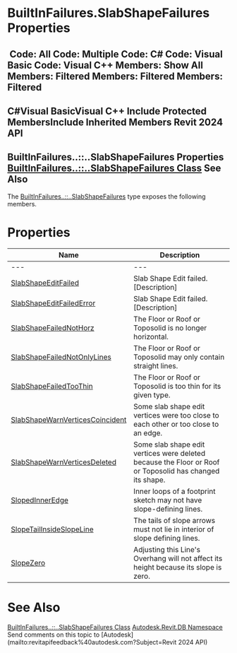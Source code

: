 # BuiltInFailures.SlabShapeFailures Properties

﻿
 Code: All Code: Multiple Code: C# Code: Visual Basic Code: Visual C++  Members: Show All Members: Filtered Members: Filtered Members: Filtered   
---  
C#Visual BasicVisual C++
Include Protected MembersInclude Inherited Members
Revit 2024 API  
---  
BuiltInFailures..::..SlabShapeFailures Properties  
[BuiltInFailures..::..SlabShapeFailures Class](5aabd0a2-ad24-2456-c163-68bd06914073.md "BuiltInFailures.SlabShapeFailures Class") See Also  
---  
The [BuiltInFailures..::..SlabShapeFailures](5aabd0a2-ad24-2456-c163-68bd06914073.md "BuiltInFailures.SlabShapeFailures Class") type exposes the following members.
# Properties
| Name | Description |
| --- | --- |
| --- | --- | --- |
| [SlabShapeEditFailed](7dfc3f44-6ced-da57-15c6-8d848f8ee23d.md "SlabShapeEditFailed Property") | Slab Shape Edit failed. [Description] |
| [SlabShapeEditFailedError](bbebe17c-106c-8524-e7de-0a9723c4a8f2.md "SlabShapeEditFailedError Property") | Slab Shape Edit failed. [Description] |
| [SlabShapeFailedNotHorz](a0a3e030-f72a-dbf6-edc9-d2f79dacba4b.md "SlabShapeFailedNotHorz Property") | The Floor or Roof or Toposolid is no longer horizontal. |
| [SlabShapeFailedNotOnlyLines](c13ea66e-04ca-1d92-bf02-d50f41f5ccb0.md "SlabShapeFailedNotOnlyLines Property") | The Floor or Roof or Toposolid may only contain straight lines. |
| [SlabShapeFailedTooThin](a2155489-a4ba-ce23-06b6-872e1a59547b.md "SlabShapeFailedTooThin Property") | The Floor or Roof or Toposolid is too thin for its given type. |
| [SlabShapeWarnVerticesCoincident](c2162757-de0a-e366-b880-b5fe6d2c28fe.md "SlabShapeWarnVerticesCoincident Property") | Some slab shape edit vertices were too close to each other or too close to an edge. |
| [SlabShapeWarnVerticesDeleted](ecf0a97a-e674-152a-3f5b-f300dcbb983a.md "SlabShapeWarnVerticesDeleted Property") | Some slab shape edit vertices were deleted because the Floor or Roof or Toposolid has changed its shape. |
| [SlopedInnerEdge](213ad957-af1a-6548-a1d8-44171a53b421.md "SlopedInnerEdge Property") | Inner loops of a footprint sketch may not have slope-defining lines. |
| [SlopeTailInsideSlopeLine](78569147-0d22-e782-db88-c6ac20692e4a.md "SlopeTailInsideSlopeLine Property") | The tails of slope arrows must not lie in interior of slope defining lines. |
| [SlopeZero](21d374b5-0e26-92bc-a73a-eb4df07d6fa1.md "SlopeZero Property") | Adjusting this Line's Overhang will not affect its height because its slope is zero. |

# See Also
[BuiltInFailures..::..SlabShapeFailures Class](5aabd0a2-ad24-2456-c163-68bd06914073.md "BuiltInFailures.SlabShapeFailures Class")
[Autodesk.Revit.DB Namespace](87546ba7-461b-c646-cbb1-2cb8f5bff8b2.md "Autodesk.Revit.DB Namespace")
Send comments on this topic to [Autodesk](mailto:revitapifeedback%40autodesk.com?Subject=Revit 2024 API)